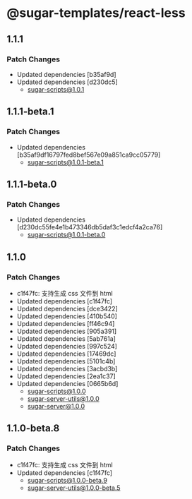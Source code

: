 # @sugar-templates/react-less

## 1.1.1

### Patch Changes

- Updated dependencies [b35af9d]
- Updated dependencies [d230dc5]
  - sugar-scripts@1.0.1

## 1.1.1-beta.1

### Patch Changes

- Updated dependencies [b35af9df16797fed8bef567e09a851ca9cc05779]
  - sugar-scripts@1.0.1-beta.1

## 1.1.1-beta.0

### Patch Changes

- Updated dependencies [d230dc55fe4e1b473346db5daf3c1edcf4a2ca76]
  - sugar-scripts@1.0.1-beta.0

## 1.1.0

### Patch Changes

- c1f47fc: 支持生成 css 文件到 html
- Updated dependencies [c1f47fc]
- Updated dependencies [dce3422]
- Updated dependencies [410b540]
- Updated dependencies [ff46c94]
- Updated dependencies [905a391]
- Updated dependencies [5ab761a]
- Updated dependencies [997c524]
- Updated dependencies [17469dc]
- Updated dependencies [5101c4b]
- Updated dependencies [3acbd3b]
- Updated dependencies [2ea1c37]
- Updated dependencies [0665b6d]
  - sugar-scripts@1.0.0
  - sugar-server-utils@1.0.0
  - sugar-server@1.0.0

## 1.1.0-beta.8

### Patch Changes

- c1f47fc: 支持生成 css 文件到 html
- Updated dependencies [c1f47fc]
  - sugar-scripts@1.0.0-beta.9
  - sugar-server-utils@1.0.0-beta.5
